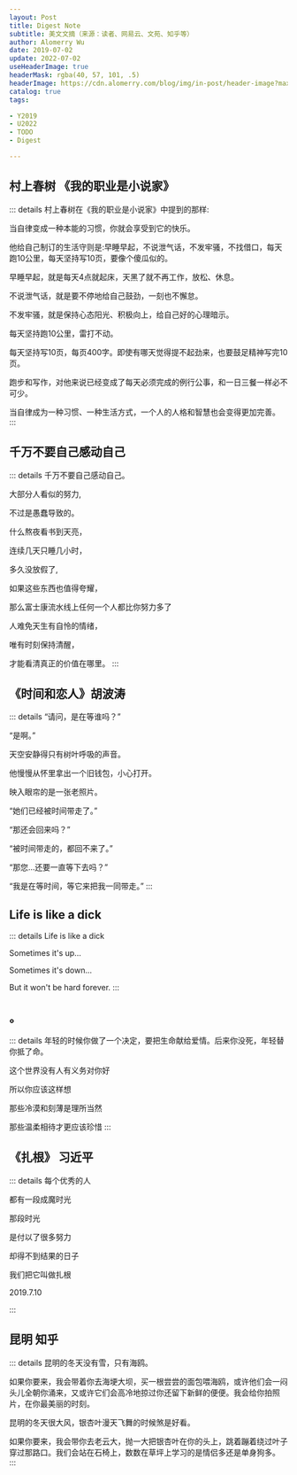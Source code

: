```yaml
---
layout: Post
title: Digest Note
subtitle: 美文文摘（来源：读者、网易云、文苑、知乎等）
author: Alomerry Wu
date: 2019-07-02
update: 2022-07-02
useHeaderImage: true
headerMask: rgba(40, 57, 101, .5)
headerImage: https://cdn.alomerry.com/blog/img/in-post/header-image?max=29
catalog: true
tags:

- Y2019
- U2022
- TODO
- Digest

---
```


## 村上春树 《我的职业是小说家》

::: details
村上春树在《我的职业是小说家》中提到的那样:

当自律变成一种本能的习惯，你就会享受到它的快乐。

他给自己制订的生活守则是:早睡早起，不说泄气话，不发牢骚，不找借口，每天跑10公里，每天坚持写10页，要像个傻瓜似的。

早睡早起，就是每天4点就起床，天黑了就不再工作，放松、休息。

不说泄气话，就是要不停地给自己鼓劲，一刻也不懈怠。

不发牢骚，就是保持心态阳光、积极向上，给自己好的心理暗示。

每天坚持跑10公里，雷打不动。

每天坚持写10页，每页400字。即使有哪天觉得提不起劲来，也要鼓足精神写完10页。

跑步和写作，对他来说已经变成了每天必须完成的例行公事，和一日三餐一样必不可少。

当自律成为一种习惯、一种生活方式，一个人的人格和智慧也会变得更加完善。
:::

## 千万不要自己感动自己

::: details
千万不要自己感动自己。

大部分人看似的努力,

不过是愚蠢导致的。

什么熬夜看书到天亮，

连续几天只睡几小时，

多久没放假了,

如果这些东西也值得夸耀，

那么富士康流水线上任何一个人都比你努力多了

人难免天生有自怜的情绪，

唯有时刻保持清醒，

才能看清真正的价值在哪里。
:::


## 《时间和恋人》胡波涛

::: details
“请问，是在等谁吗？”

“是啊。”

天空安静得只有树叶呼吸的声音。

他慢慢从怀里拿出一个旧钱包，小心打开。

映入眼帘的是一张老照片。

“她们已经被时间带走了。”

“那还会回来吗？”

“被时间带走的，都回不来了。”

“那您...还要一直等下去吗？”

“我是在等时间，等它来把我一同带走。”
:::


## Life is like a dick

::: details
Life is like a dick

Sometimes it's up...

Sometimes it's down...

But it won't be hard forever.
:::

## 。

::: details
年轻的时候你做了一个决定，要把生命献给爱情。后来你没死，年轻替你抵了命。

这个世界没有人有义务对你好

所以你应该这样想

那些冷漠和刻薄是理所当然

那些温柔相待才更应该珍惜
:::

## 《扎根》 习近平

::: details
每个优秀的人

都有一段成魔时光

那段时光

是付以了很多努力

却得不到结果的日子

我们把它叫做扎根

 2019.7.10

:::

## 昆明 知乎

::: details
昆明的冬天没有雪，只有海鸥。

如果你要来，我会带着你去海埂大坝，买一根尝尝的面包喂海鸥，或许他们会一闷头儿全朝你涌来，又或许它们会高冷地掠过你还留下新鲜的便便。我会给你拍照片，在你最美丽的时刻。

昆明的冬天很大风，银杏叶漫天飞舞的时候煞是好看。

如果你要来，我会带你去老云大，抛一大把银杏叶在你的头上，跳着蹦着绕过叶子穿过那路口。我们会站在石椅上，数数在草坪上学习的是情侣多还是单身狗多。
:::



